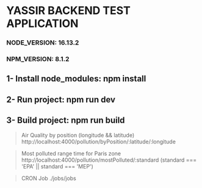 # YASSIR BACKEND TEST APPLICATION
### NODE_VERSION: 16.13.2
### NPM_VERSION: 8.1.2

## 1- Install node_modules: npm install
## 2- Run project: npm run dev
## 3- Build project: npm run build

> Air Quality by position (longitude && latitude)
http://localhost:4000/pollution/byPosition/:latitude/:longitude

> Most polluted range time for Paris zone
http://localhost:4000/pollution/mostPolluted/:standard    (standard === 'EPA' || standard === 'MEP')

> CRON Job
./jobs/jobs
